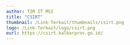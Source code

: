```yaml
---
author: TIM IT MSI
title: "CSIRT"
thumbnail: /Link-Terkait/thumbnails/csirt.png
logo: /Link-Terkait/logo/csirt.png
eurl: https://csirt.kalbarprov.go.id/
---
```

